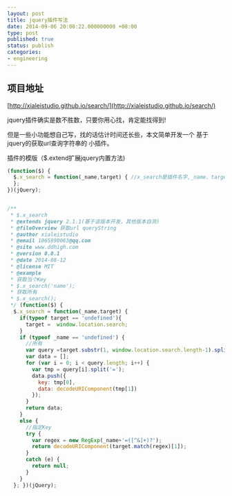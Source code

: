 ```yaml
---
layout: post
title: jquery插件写法
date: 2014-09-06 20:08:22.000000000 +08:00
type: post
published: true
status: publish
categories:
- engineering
---
```

## 项目地址
[http://xialeistudio.github.io/search/](http://xialeistudio.github.io/search/)

jquery插件确实是数不胜数，只要你用心找，肯定能找得到!

但是一些小功能想自己写，找的话估计时间还长些，本文简单开发一个 基于jquery的获取url查询字符串的 小插件。

插件的模版（$.extend扩展jquery内置方法)

```javascript
(function($) {
  $.x_search = function(_name,target) { //x_search是插件名字,_name、target是参数
  };
})(jQuery);
```

```javascript

/** 
 * $.x_search 
 * @extends jquery 2.1.1(基于该版本开发，其他版本自测) 
 * @fileOverview 获取url queryString 
 * @author xialeistudio 
 * @email 1065890063@qq.com 
 * @site www.ddhigh.com 
 * @version 0.0.1 
 * @date 2014-08-12 
 * @license MIT 
 * @example 
 * 获取当个Key 
 * $.x_search('name'); 
 * 获取所有 
 * $.x_search(); 
 */ (function($) { 
  $.x_search = function(_name,target) { 
    if(typeof target == 'undefined'){ 
      target =  window.location.search; 
    } 
    if (typeof _name == 'undefined') { 
      //所有 
      var query =target.substr(1, window.location.search.length-1).split('&'); 
      var data = []; 
      for (var i = 0; i < query.length; i++) { 
        var tmp = query[i].split('='); 
        data.push({ 
          key: tmp[0], 
          data: decodeURIComponent(tmp[1]) 
        }); 
      } 
      return data; 
    } 
    else { 
      //指定Key 
      try { 
        var regex = new RegExp(_name+'=([^&]+)?'); 
        return decodeURIComponent(target.match(regex)[1]); 
      } 
      catch (e) { 
        return null; 
      } 
    } 
  }; })(jQuery);
```
